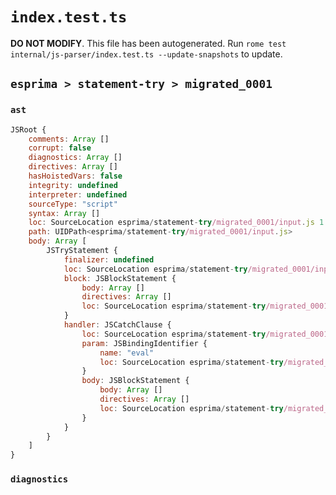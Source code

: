 # `index.test.ts`

**DO NOT MODIFY**. This file has been autogenerated. Run `rome test internal/js-parser/index.test.ts --update-snapshots` to update.

## `esprima > statement-try > migrated_0001`

### `ast`

```javascript
JSRoot {
	comments: Array []
	corrupt: false
	diagnostics: Array []
	directives: Array []
	hasHoistedVars: false
	integrity: undefined
	interpreter: undefined
	sourceType: "script"
	syntax: Array []
	loc: SourceLocation esprima/statement-try/migrated_0001/input.js 1:0-2:0
	path: UIDPath<esprima/statement-try/migrated_0001/input.js>
	body: Array [
		JSTryStatement {
			finalizer: undefined
			loc: SourceLocation esprima/statement-try/migrated_0001/input.js 1:0-1:24
			block: JSBlockStatement {
				body: Array []
				directives: Array []
				loc: SourceLocation esprima/statement-try/migrated_0001/input.js 1:4-1:7
			}
			handler: JSCatchClause {
				loc: SourceLocation esprima/statement-try/migrated_0001/input.js 1:8-1:24
				param: JSBindingIdentifier {
					name: "eval"
					loc: SourceLocation esprima/statement-try/migrated_0001/input.js 1:15-1:19 (eval)
				}
				body: JSBlockStatement {
					body: Array []
					directives: Array []
					loc: SourceLocation esprima/statement-try/migrated_0001/input.js 1:21-1:24
				}
			}
		}
	]
}
```

### `diagnostics`

```

```
